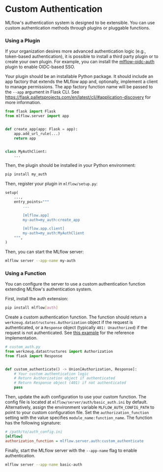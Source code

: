 # Custom Authentication

MLflow's authentication system is designed to be extensible. You can use custom authentication methods through plugins or pluggable functions.

### Using a Plugin

If your organization desires more advanced authentication logic
(e.g., token-based authentication), it is possible to install a third party plugin or to create your own plugin. For example, you can install the [mlflow-oidc-auth](https://github.com/mlflow/mlflow-oidc-auth) plugin to enable OIDC-based SSO.

Your plugin should be an installable Python package. It should include an app factory that extends the MLflow app and, optionally, implement a client to manage permissions.
The app factory function name will be passed to the `--app` argument in Flask CLI.
See https://flask.palletsprojects.com/en/latest/cli/#application-discovery for more information.

```python title="Example: my_auth/__init__.py"
from flask import Flask
from mlflow.server import app


def create_app(app: Flask = app):
    app.add_url_rule(...)
    return app


class MyAuthClient:
    ...
```

Then, the plugin should be installed in your Python environment:

```bash
pip install my_auth
```

Then, register your plugin in `mlflow/setup.py`:

```python
setup(
    ...,
    entry_points="""
        ...

        [mlflow.app]
        my-auth=my_auth:create_app

        [mlflow.app.client]
        my-auth=my_auth:MyAuthClient
    """,
)
```

Then, you can start the MLflow server:

```bash
mlflow server --app-name my-auth
```

### Using a Function

You can configure the server to use a custom authentication function extending MLflow's authentication system.

First, install the auth extension:

```bash
pip install mlflow[auth]
```

Create a custom authentication function. The function should return a `werkzeug.datastructures.Authorization` object if
the request is authenticated, or a `Response` object (typically
`401: Unauthorized`) if the request is not authenticated. See [this example](https://github.com/mlflow/mlflow/blob/master/examples/jwt_auth/jwt_auth.py) for the reference implementation.

```python
# custom_auth.py
from werkzeug.datastructures import Authorization
from flask import Response


def custom_authenticate() -> Union[Authorization, Response]:
    # Your custom authentication logic
    # Return Authorization object if authenticated
    # Return Response object (401) if not authenticated
    pass
```

Then, update the auth configuration to use your custom function. The config file is located at `mlflow/server/auth/basic_auth.ini` by default. Alternatively, assign the environment variable `MLFLOW_AUTH_CONFIG_PATH` to point to your custom configuration file. Set the `authorization_function` setting with the value specifies `module_name:function_name`. The function has the following signature:

```ini
# /path/to/auth_config.ini
[mlflow]
authorization_function = mlflow.server.auth:custom_authenticate
```

Finally, start the MLflow server with the `--app-name` flag to enable authentication.

```bash
mlflow server --app-name basic-auth
```
